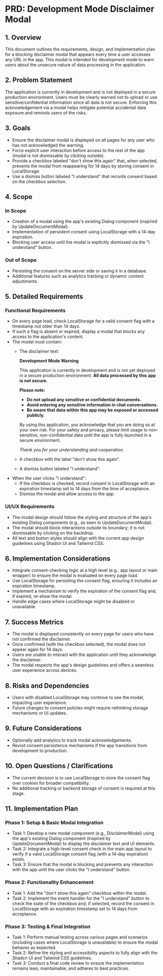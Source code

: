 # PRD: Development Mode Disclaimer Modal

## 1. Overview
This document outlines the requirements, design, and implementation plan for a blocking disclaimer modal that appears every time a user accesses any URL in the app. This modal is intended for development mode to warn users about the unsecure nature of data processing in the application.

## 2. Problem Statement
The application is currently in development and is not deployed in a secure production environment. Users must be clearly warned not to upload or use sensitive/confidential information since all data is not secure. Enforcing this acknowledgement via a modal helps mitigate potential accidental data exposure and reminds users of the risks.

## 3. Goals
- Ensure the disclaimer modal is displayed on all pages for any user who has not acknowledged the warning.
- Force explicit user interaction before access to the rest of the app (modal is not dismissable by clicking outside).
- Provide a checkbox labeled "don't show this again" that, when selected, prevents the modal from reappearing for 14 days by storing consent in LocalStorage.
- Use a dismiss button labeled "I understand" that records consent based on the checkbox selection.

## 4. Scope
### In Scope
- Creation of a modal using the app's existing Dialog component (inspired by UpdateDocumentModal).
- Implementation of persistent consent using LocalStorage with a 14-day expiration.
- Blocking user access until the modal is explicitly dismissed via the "I understand" button.

### Out of Scope
- Persisting the consent on the server side or saving it in a database.
- Additional features such as analytics tracking or dynamic content adjustments.

## 5. Detailed Requirements
### Functional Requirements
- On every page load, check LocalStorage for a valid consent flag with a timestamp not older than 14 days.
- If such a flag is absent or expired, display a modal that blocks any access to the application's content.
- The modal must contain:
  - The disclaimer text:

    **Development Mode Warning**

    This application is currently in development and is not yet deployed in a secure production environment. **All data processed by this app is not secure.**

    **Please note:**

    - **Do not upload any sensitive or confidential documents.**
    - **Avoid entering any sensitive information in chat conversations.**
    - **Be aware that data within this app may be exposed or accessed publicly.**

    By using this application, you acknowledge that you are doing so at your own risk. For your safety and privacy, please limit usage to non-sensitive, non-confidential data until the app is fully launched in a secure environment.

    *Thank you for your understanding and cooperation.*

  - A checkbox with the label "don't show this again".
  - A dismiss button labeled "I understand".
- When the user clicks "I understand":
  - If the checkbox is checked, record consent in LocalStorage with an expiration timestamp set to 14 days from the time of acceptance.
  - Dismiss the modal and allow access to the app.

### UI/UX Requirements
- The modal design should follow the styling and structure of the app's existing Dialog components (e.g., as seen in UpdateDocumentModal).
- The modal should block interactions outside its boundary; it is not dismissable by clicking on the backdrop.
- All text and button styles should align with the current app design guidelines using Shadcn UI and Tailwind CSS.

## 6. Implementation Considerations
- Integrate consent-checking logic at a high level (e.g., app layout or main wrapper) to ensure the modal is evaluated on every page load.
- Use LocalStorage for persisting the consent flag, ensuring it includes an expiration timestamp.
- Implement a mechanism to verify the expiration of the consent flag and, if expired, re-show the modal.
- Handle edge cases where LocalStorage might be disabled or unavailable.

## 7. Success Metrics
- The modal is displayed consistently on every page for users who have not confirmed the disclaimer.
- Once confirmed (with the checkbox selected), the modal does not appear again for 14 days.
- Users are unable to interact with the application until they acknowledge the disclaimer.
- The modal respects the app's design guidelines and offers a seamless user experience across devices.

## 8. Risks and Dependencies
- Users with disabled LocalStorage may continue to see the modal, impacting user experience.
- Future changes to consent policies might require rethinking storage mechanisms or UI updates.

## 9. Future Considerations
- Optionally add analytics to track modal acknowledgements.
- Revisit consent persistence mechanisms if the app transitions from development to production.

## 10. Open Questions / Clarifications
- The current decision is to use LocalStorage to store the consent flag over cookies for broader compatibility.
- No additional tracking or backend storage of consent is required at this stage.

## 11. Implementation Plan

### Phase 1: Setup & Basic Modal Integration
- Task 1: Develop a new modal component (e.g., DisclaimerModal) using the app's existing Dialog component (inspired by UpdateDocumentModal) to display the disclaimer text and UI elements.
- Task 2: Integrate a high-level consent check in the main app layout to verify if a valid LocalStorage consent flag (with a 14-day expiration) exists.
- Task 3: Ensure that the modal is blocking and prevents any interaction with the app until the user clicks the "I understand" button.

### Phase 2: Functionality Enhancement
- Task 1: Add the "don't show this again" checkbox within the modal.
- Task 2: Implement the event handler for the "I understand" button to check the state of the checkbox and, if selected, record the consent in LocalStorage with an expiration timestamp set to 14 days from acceptance.

### Phase 3: Testing & Final Integration
- Task 1: Perform manual testing across various pages and scenarios (including cases where LocalStorage is unavailable) to ensure the modal behaves as expected.
- Task 2: Refine the styling and accessibility aspects to fully align with the Shadcn UI and Tailwind CSS guidelines.
- Task 3: Conduct a final code review to ensure the implementation remains lean, maintainable, and adheres to best practices. 